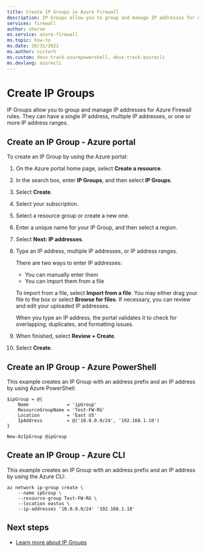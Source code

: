 ```yaml
---
title: Create IP Groups in Azure Firewall 
description: IP Groups allow you to group and manage IP addresses for Azure Firewall rules.
services: firewall
author: vhorne
ms.service: azure-firewall
ms.topic: how-to
ms.date: 10/31/2022
ms.author: victorh 
ms.custom: devx-track-azurepowershell, devx-track-azurecli 
ms.devlang: azurecli
---
```


# Create IP Groups

IP Groups allow you to group and manage IP addresses for Azure Firewall rules. They can have a single IP address, multiple IP addresses, or one or more IP address ranges.

## Create an IP Group - Azure portal

To create an IP Group by using the Azure portal:

1. On the Azure portal home page, select **Create a resource**.
1. In the search box, enter **IP Groups**, and then select **IP Groups**.
1. Select **Create**.
1. Select your subscription.
1. Select a resource group or create a new one.
1. Enter a unique name for your IP Group, and then select a region.
1. Select **Next: IP addresses**.
1. Type an IP address, multiple IP addresses, or IP address ranges.

   There are two ways to enter IP addresses:
   - You can manually enter them
   - You can import them from a file

   To import from a file, select **Import from a file**. You may either drag your file to the box or select **Browse for files**. If necessary, you can review and edit your uploaded IP addresses.

   When you type an IP address, the portal validates it to check for overlapping, duplicates, and formatting issues.

1. When finished, select **Review + Create**.
1. Select **Create**.

## Create an IP Group - Azure PowerShell

This example creates an IP Group with an address prefix and an IP address by using Azure PowerShell:

```azurepowershell
$ipGroup = @{
    Name              = 'ipGroup'
    ResourceGroupName = 'Test-FW-RG'
    Location          = 'East US'
    IpAddress         = @('10.0.0.0/24', '192.168.1.10') 
}

New-AzIpGroup @ipGroup
```

## Create an IP Group - Azure CLI

This example creates an IP Group with an address prefix and an IP address by using the Azure CLI:

```azurecli-interactive
az network ip-group create \
    --name ipGroup \
    --resource-group Test-FW-RG \
    --location eastus \
    --ip-addresses '10.0.0.0/24' '192.168.1.10'
```

## Next steps

- [Learn more about IP Groups](ip-groups.md)

